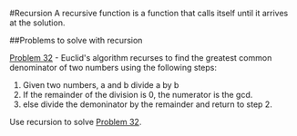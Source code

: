 #Recursion
A recursive function is a function that calls itself until it arrives at the solution.

##Problems to solve with recursion

[Problem 32](../p/p32.md) - Euclid's algorithm recurses to find the greatest common denominator of two numbers using the following steps:

1. Given two numbers, a and b divide a by b
2. If the remainder of the division is 0, the numerator is the gcd.
3. else divide the demoninator by the remainder and return to step 2.

Use recursion to solve [Problem 32](../p/p32.md).

